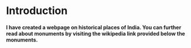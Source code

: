 # Introduction
#### I have created a webpage on historical places of India. You can further read about monuments by visiting the wikipedia link provided below the monuments.
